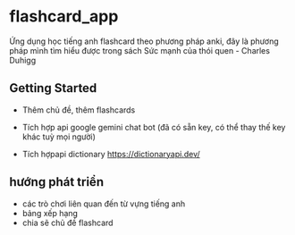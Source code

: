 # flashcard_app
Ứng dụng học tiếng anh flashcard theo phương pháp anki, đây là phương pháp mình tìm hiểu được trong sách Sức mạnh của thói quen - Charles Duhigg
## Getting Started

- Thêm chủ đề, thêm flashcards

- Tích hợp api google gemini chat bot (đã có sẵn key, có thể thay thế key khác tuỳ mọi người) 

- Tích hợpapi dictionary https://dictionaryapi.dev/

## hướng phát triển
- các trò chơi liên quan đến từ vựng tiếng anh
- bảng xếp hạng
- chia sẽ chủ đề flashcard


